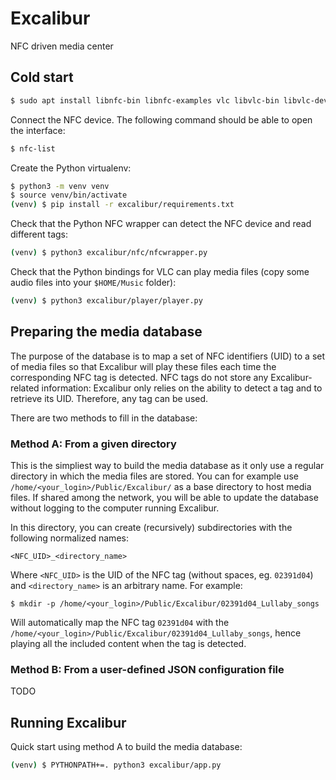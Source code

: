 # Excalibur
NFC driven media center

## Cold start

```bash
$ sudo apt install libnfc-bin libnfc-examples vlc libvlc-bin libvlc-dev
```

Connect the NFC device. The following command should be able to open the interface:

```bash
$ nfc-list
```

Create the Python virtualenv:

```bash
$ python3 -m venv venv
$ source venv/bin/activate
(venv) $ pip install -r excalibur/requirements.txt
```

Check that the Python NFC wrapper can detect the NFC device and read different tags:

```bash
(venv) $ python3 excalibur/nfc/nfcwrapper.py
```

Check that the Python bindings for VLC can play media files (copy some audio files into your `$HOME/Music` folder):

```bash
(venv) $ python3 excalibur/player/player.py
```



## Preparing the media database

The purpose of the database is to map a set of NFC identifiers (UID)
to a set of media files so that Excalibur will play these files each
time the corresponding NFC tag is detected. NFC tags do not store any
Excalibur-related information: Excalibur only relies on the ability to
detect a tag and to retrieve its UID. Therefore, any tag can be used.

There are two methods to fill in the database:


### Method A: From a given directory

This is the simpliest way to build the media database as it only use a
regular directory in which the media files are stored. You can for
example use `/home/<your_login>/Public/Excalibur/` as a base directory
to host media files. If shared among the network, you will be able to
update the database without logging to the computer running Excalibur.

In this directory, you can create (recursively) subdirectories with
the following normalized names:

```
<NFC_UID>_<directory_name>
```

Where `<NFC_UID>` is the UID of the NFC tag (without spaces,
eg. `02391d04`) and `<directory_name>` is an arbitrary name. For
example:

```
$ mkdir -p /home/<your_login>/Public/Excalibur/02391d04_Lullaby_songs
```

Will automatically map the NFC tag `02391d04` with the
`/home/<your_login>/Public/Excalibur/02391d04_Lullaby_songs`, hence
playing all the included content when the tag is detected.


### Method B: From a user-defined JSON configuration file

TODO

## Running Excalibur


Quick start using method A to build the media database:

```bash
(venv) $ PYTHONPATH+=. python3 excalibur/app.py
```
